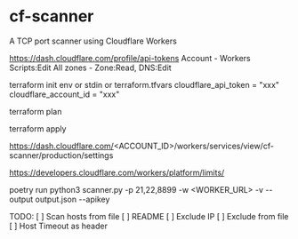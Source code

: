 # cf-scanner
A TCP port scanner using Cloudflare Workers



https://dash.cloudflare.com/profile/api-tokens
Account - Workers Scripts:Edit
All zones - Zone:Read, DNS:Edit

terraform init
env or stdin or terraform.tfvars
cloudflare_api_token = "xxx"
cloudflare_account_id = "xxx"

terraform plan

terraform apply

https://dash.cloudflare.com/<ACCOUNT_ID>/workers/services/view/cf-scanner/production/settings


https://developers.cloudflare.com/workers/platform/limits/



poetry run python3 scanner.py <IP> -p 21,22,8899 -w <WORKER_URL> -v --output output.json --apikey <APIKEY>

TODO:
[ ] Scan hosts from file
[ ] README
[ ] Exclude IP
[ ] Exclude from file
[ ] Host Timeout as header
